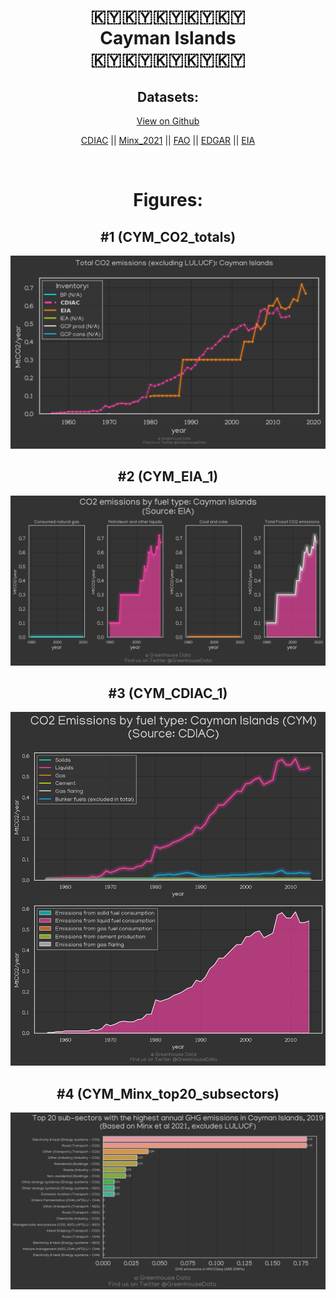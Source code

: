 
<center>
<h1 align="center">
🇰🇾🇰🇾🇰🇾🇰🇾🇰🇾
<br>
Cayman Islands
<br>
🇰🇾🇰🇾🇰🇾🇰🇾🇰🇾
</h1>
<h2>Datasets:</h2>
<p><a href="https://github.com/dquintani/GreenhouseData/tree/master/country_data/CYM_Cayman Islands/data">View on Github</a>
<br></p><p><a href="data/CYM_CDIAC.csv">CDIAC</a> || <a href="data/CYM_Minx_2021.csv">Minx_2021</a> || <a href="data/CYM_FAO.csv">FAO</a> || <a href="data/CYM_EDGAR.csv">EDGAR</a> || <a href="data/CYM_EIA.csv">EIA</a></p><p><br></p>
<h1>Figures:</h1><h2>#1 (CYM_CO2_totals)</h2>
<p><img alt="" src="figures/CYM_CO2_totals.png" /></p><h2>#2 (CYM_EIA_1)</h2>
<p><img alt="" src="figures/CYM_EIA_1.png" /></p><h2>#3 (CYM_CDIAC_1)</h2>
<p><img alt="" src="figures/CYM_CDIAC_1.png" /></p><h2>#4 (CYM_Minx_top20_subsectors)</h2>
<p><img alt="" src="figures/CYM_Minx_top20_subsectors.png" /></p>